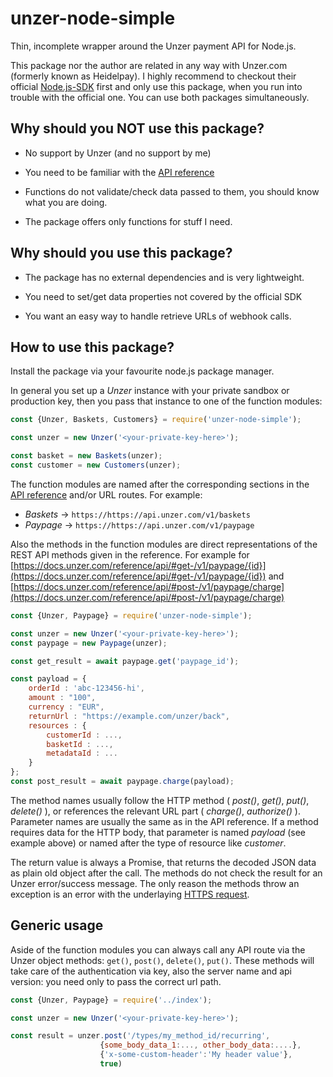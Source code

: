 # unzer-node-simple
Thin, incomplete wrapper around the Unzer payment API for Node.js.

This package nor the author are related in any way with Unzer.com (formerly known as Heidelpay). I highly
recommend to checkout their official [Node.js-SDK](https://github.com/unzerdev/nodejs-sdk) first and only use
this package, when you run into trouble with the official one. You can use both packages simultaneously.

## Why should you NOT use this package?

* No support by Unzer (and no support by me)

* You need to be familiar with the [API reference](https://docs.unzer.com/reference/api/)

* Functions do not validate/check data passed to them, you should know what you are doing.

* The package offers only functions for stuff I need.

## Why should you use this package?

* The package has no external dependencies and is very lightweight.

* You need to set/get data properties not covered by the official SDK

* You want an easy way to handle retrieve URLs of webhook calls.

## How to use this package?

Install the package via your favourite node.js package manager.

In general you set up a *Unzer* instance with your private sandbox or production key,
then you pass that instance to one of the function modules:

```js
const {Unzer, Baskets, Customers} = require('unzer-node-simple');

const unzer = new Unzer('<your-private-key-here>');

const basket = new Baskets(unzer);
const customer = new Customers(unzer);
```

The function modules are named after the corresponding sections in the [API reference](https://docs.unzer.com/reference/api/)
and/or URL routes. For example:

- *Baskets* -> `https://https://api.unzer.com/v1/baskets`
- *Paypage* -> `https://https://api.unzer.com/v1/paypage`

Also the methods in the function modules are direct representations of the
REST API methods given in the reference. For example for
[https://docs.unzer.com/reference/api/#get-/v1/paypage/{id}](https://docs.unzer.com/reference/api/#get-/v1/paypage/{id})
and
[https://docs.unzer.com/reference/api/#post-/v1/paypage/charge](https://docs.unzer.com/reference/api/#post-/v1/paypage/charge)

```js
const {Unzer, Paypage} = require('unzer-node-simple');

const unzer = new Unzer('<your-private-key-here>');
const paypage = new Paypage(unzer);

const get_result = await paypage.get('paypage_id');

const payload = {
    orderId : 'abc-123456-hi',
    amount : "100",
    currency : "EUR",
    returnUrl : "https://example.com/unzer/back",
    resources : {
        customerId : ...,
        basketId : ...,
        metadataId : ...
    }
};
const post_result = await paypage.charge(payload);
```

The method names usually follow the HTTP method ( *post()*, *get()*, *put()*, *delete()* ), or references the
relevant URL part ( *charge()*, *authorize()* ). Parameter names are usually the same as in the API reference.
If a method requires data for the HTTP body, that parameter is named *payload* (see example above) or named after the
type of resource like *customer*.

The return value is always a Promise, that returns the decoded JSON data as plain old object after the call.
The methods do not check the result for an Unzer error/success message. The only reason the methods throw an exception is an error
with the underlaying [HTTPS request](https://nodejs.org/api/https.html#httpsrequesturl-options-callback).

## Generic usage

Aside of the function modules you can always call any API route via the Unzer object methods: ```get()```, ```post()```,
```delete()```, ```put()```. These methods will take care of the authentication via key, also the server name and api version: you
need only to pass the correct url path.

```js
const {Unzer, Paypage} = require('../index');

const unzer = new Unzer('<your-private-key-here>');

const result = unzer.post('/types/my_method_id/recurring',
                    {some_body_data_1:..., other_body_data:....},
                    {'x-some-custom-header':'My header value'},
                    true)
```

